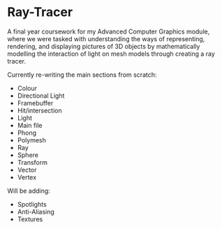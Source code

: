 # Ray-Tracer
A final year coursework for my Advanced Computer Graphics module, where we were tasked with understanding the ways of representing, rendering, and displaying pictures of 3D objects by mathematically modelling the interaction of light on mesh models through creating a ray tracer.

Currently re-writing the main sections from scratch:
- Colour
- Directional Light
- Framebuffer
- Hit/intersection 
- Light
- Main file
- Phong
- Polymesh
- Ray
- Sphere
- Transform
- Vector
- Vertex

Will be adding:
- Spotlights
- Anti-Aliasing
- Textures
